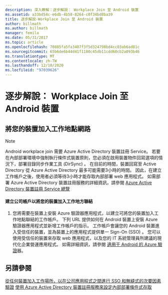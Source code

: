 ```yaml
---
description: 深入瞭解：逐步解說： Workplace Join 至 Android 裝置
ms.assetid: a33bd54c-e6db-4b58-8264-c0f34bd8ba39
title: 逐步解說-Workplace Join 至 Android 裝置
author: billmath
ms.author: billmath
manager: femila
ms.date: 05/31/2017
ms.topic: article
ms.openlocfilehash: 70885fa5fa3407f3f5d324798bd4cc03ab6ad81c
ms.sourcegitcommit: 65b6de6b44d41f1180c45db11cdd60cb2a093b46
ms.translationtype: MT
ms.contentlocale: zh-TW
ms.lasthandoff: 12/10/2020
ms.locfileid: "97039626"
---
```

# <a name="walkthrough-workplace-join-to-an-android-device"></a>逐步解說： Workplace Join 至 Android 裝置



## <a name="join-your-device-with-workplace-join"></a>將您的裝置加入工作地點網路

> [!NOTE]
> Android workplace join 需要 Azure Active Directory 裝置註冊 Service。 若要在內部部署環境中強制執行條件式裝置原則，您必須在啟用裝置物件回寫選項的情況下，部署目錄同步作業工具 (DirSync) 。 在目前的時間，裝置回寫至 Active Directory 從 Azure Active Directory 最多可能需要3小時的時間。 因此，在建立工作帳戶之後，使用者必須等待3小時才能存取內部部署 web 應用程式。 如需部署 Azure Active Directory 裝置註冊服務的詳細資訊，請參閱 [Azure Active Directory 裝置註冊 Service 總覽](/previous-versions/azure/dn788908(v=azure.100))

#### <a name="create-a-work-account-that-joins-your-device-with-workplace-join"></a>建立公司帳戶以將您的裝置加入工作地方聯結

1.  您將需要在裝置上安裝 Azure 驗證器應用程式，以建立可將您的裝置加入工作地點聯結的工作帳戶。 下列 URL 提供如何在 Android 裝置上安裝 Azure 驗證器應用程式並新增工作帳戶的指示。 工作帳戶會讓您的 Android 裝置進入受信任的裝置，並為裝置上的應用程式提供單一 Sign-On (SSO) 。 您可以使用受信任的裝置來存取 web 應用程式，以及您的 IT 系統管理員所建議的現代化企業營運應用程式。 如需詳細資訊，請參閱 [適用于 Android 的 Azure 驗證](/azure/multi-factor-authentication/end-user/microsoft-authenticator-app-how-to)器。

## <a name="see-also"></a>另請參閱
[從任何裝置加入工作場所，以在公司應用程式之間進行 SSO 和無縫式的次要因素驗證](Join-to-Workplace-from-Any-Device-for-SSO-and-Seamless-Second-Factor-Authentication-Across-Company-Applications.md) 
[使用 Azure Active Directory 裝置註冊服務來設定內部部署條件式存取](/azure/active-directory/active-directory-device-registration-on-premises-setup)
